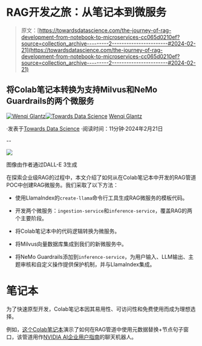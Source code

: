 # RAG开发之旅：从笔记本到微服务

> 原文：[https://towardsdatascience.com/the-journey-of-rag-development-from-notebook-to-microservices-cc065d0210ef?source=collection_archive---------2-----------------------#2024-02-21](https://towardsdatascience.com/the-journey-of-rag-development-from-notebook-to-microservices-cc065d0210ef?source=collection_archive---------2-----------------------#2024-02-21)

## 将Colab笔记本转换为支持Milvus和NeMo Guardrails的两个微服务

[](https://medium.com/@wenqiglantz?source=post_page---byline--cc065d0210ef--------------------------------)[![Wenqi Glantz](../Images/65b518863e01aaa48ecc6b8ac6d1be60.png)](https://medium.com/@wenqiglantz?source=post_page---byline--cc065d0210ef--------------------------------)[](https://towardsdatascience.com/?source=post_page---byline--cc065d0210ef--------------------------------)[![Towards Data Science](../Images/a6ff2676ffcc0c7aad8aaf1d79379785.png)](https://towardsdatascience.com/?source=post_page---byline--cc065d0210ef--------------------------------) [Wenqi Glantz](https://medium.com/@wenqiglantz?source=post_page---byline--cc065d0210ef--------------------------------)

·发表于[Towards Data Science](https://towardsdatascience.com/?source=post_page---byline--cc065d0210ef--------------------------------) ·阅读时间：11分钟·2024年2月21日

--

![](../Images/f810b68ec0b025724d0f45befe4b6cdb.png)

图像由作者通过DALL-E 3生成

在探索企业级RAG的过程中，本文介绍了如何从在Colab笔记本中开发的RAG管道POC中创建RAG微服务。我们采取了以下方法：

+   使用LlamaIndex的`create-llama`命令行工具生成RAG微服务的模板代码。

+   开发两个微服务：`ingestion-service`和`inference-service`，覆盖RAG的两个主要阶段。

+   将Colab笔记本中的代码逻辑转换为微服务。

+   将Milvus向量数据库集成到我们的新微服务中。

+   将NeMo Guardrails添加到`inference-service`，为用户输入、LLM输出、主题审核和自定义操作提供保护机制，并与LlamaIndex集成。

# 笔记本

为了快速原型开发，Colab笔记本因其易用性、可访问性和免费使用而成为理想选择。

例如，[这个Colab笔记本](https://colab.research.google.com/drive/1EvyAIflOtyAwNbtghNv0i2asSHuPV-VN?usp=sharing)演示了如何在RAG管道中使用元数据替换+节点句子窗口，该管道用作[NVIDIA AI企业用户指南](https://docs.nvidia.com/ai-enterprise/latest/pdf/nvidia-ai-enterprise-user-guide.pdf)的聊天机器人。
